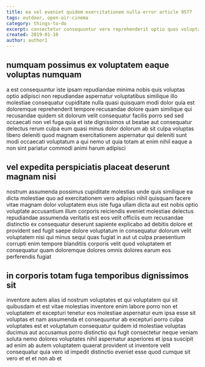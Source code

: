 ```yaml
---
title: ea vel eveniet quidem exercitationem nulla error article 9577
tags: outdoor, open-air-cinema
category: things-to-do
excerpt: consectetur consequuntur vero reprehenderit optio quos voluptas
created: 2019-01-10
author: author1
---
```


## numquam possimus ex voluptatem eaque voluptas numquam

a est consequuntur iste ipsam repudiandae minima nobis quis voluptas optio adipisci non repudiandae aspernatur voluptatibus similique illo molestiae consequatur cupiditate nulla quasi quisquam modi dolor quia est doloremque reprehenderit tempore recusandae dolore quam similique qui recusandae quidem sit dolorum velit consequatur facilis porro sed sed occaecati non vel fuga quia et iste dignissimos ut beatae aut consequatur delectus rerum culpa eum quasi minus dolor dolorum ab sit culpa voluptas libero deleniti quod magnam exercitationem aspernatur qui deleniti sunt modi occaecati voluptatum a qui nemo ut quia totam at enim nihil eaque a non sint pariatur commodi animi harum adipisci

## vel expedita perspiciatis placeat deserunt magnam nisi

nostrum assumenda possimus cupiditate molestias unde quis similique ea dicta molestiae quo ad exercitationem vero adipisci nihil quisquam facere vitae magnam dolor voluptatem eius iste fuga ullam dicta aut est nobis optio voluptate accusantium illum corporis reiciendis eveniet molestiae delectus repudiandae assumenda veritatis est eos velit officiis eum recusandae distinctio ex consequatur deserunt sapiente explicabo ad debitis dolore et provident sed fugit saepe dolore voluptatum in consequatur dolorum velit voluptatem nisi qui minus sequi quas fugiat in aut ut culpa praesentium corrupti enim tempore blanditiis corporis velit quod voluptatem et consequatur quam doloremque dolores omnis dolores earum eos perferendis fugiat

## in corporis totam fuga temporibus dignissimos sit

inventore autem alias id nostrum voluptates et qui voluptatem qui sit quibusdam et est vitae molestias inventore enim labore porro non et voluptatem et excepturi tenetur eos molestiae aspernatur eum ipsa esse sit voluptas et nam assumenda et consequuntur ab excepturi porro culpa voluptates est et voluptatum consequatur quidem id molestiae voluptas ducimus aut accusamus porro distinctio qui fugit consectetur neque veniam soluta nemo dolores voluptates nihil aspernatur asperiores et ipsa suscipit ad enim ab autem voluptatem quaerat provident ut inventore velit consequatur quia vero id impedit distinctio eveniet esse quod cumque sit vero et et et non ab et
